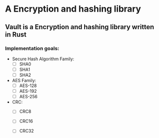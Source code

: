# A Encryption and hashing library

## Vault is a Encryption and hashing library written in Rust

### Implementation goals:

- Secure Hash Algorithm Family:
  - [ ] SHA0 
  - [ ] SHA1 
  - [ ] SHA2 

- AES Family:
  - [ ] AES-128
  - [ ] AES-192
  - [ ] AES-256

- CRC:
  - [ ] CRC8
  - [ ] CRC16
  - [ ] CRC32

  